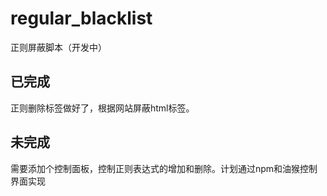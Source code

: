 # regular_blacklist
正则屏蔽脚本（开发中）
## 已完成
正则删除标签做好了，根据网站屏蔽html标签。
## 未完成
需要添加个控制面板，控制正则表达式的增加和删除。计划通过npm和油猴控制界面实现
